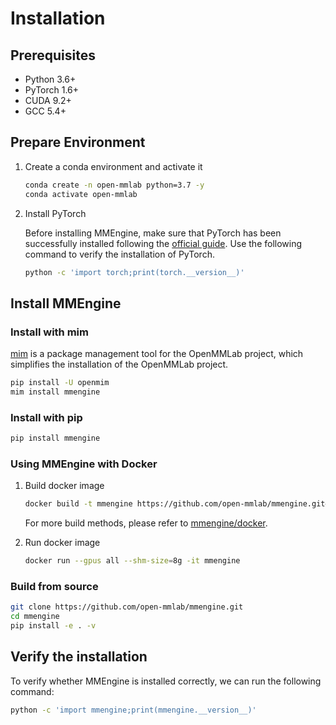 # Installation

## Prerequisites

- Python 3.6+
- PyTorch 1.6+
- CUDA 9.2+
- GCC 5.4+

## Prepare Environment

1. Create a conda environment and activate it

   ```bash
   conda create -n open-mmlab python=3.7 -y
   conda activate open-mmlab
   ```

2. Install PyTorch

   Before installing MMEngine, make sure that PyTorch has been successfully installed following the [official guide](https://pytorch.org/). Use the following command to verify the installation of PyTorch.

   ```bash
   python -c 'import torch;print(torch.__version__)'
   ```

## Install MMEngine

### Install with mim

[mim](https://github.com/open-mmlab/mim) is a package management tool for the OpenMMLab project, which simplifies the installation of the OpenMMLab project.

```bash
pip install -U openmim
mim install mmengine
```

### Install with pip

```bash
pip install mmengine
```

### Using MMEngine with Docker

1. Build docker image

   ```bash
   docker build -t mmengine https://github.com/open-mmlab/mmengine.git#main:docker/release
   ```

   For more build methods, please refer to [mmengine/docker](https://github.com/open-mmlab/mmengine/tree/main/docker).

2. Run docker image

   ```bash
   docker run --gpus all --shm-size=8g -it mmengine
   ```

### Build from source

```bash
git clone https://github.com/open-mmlab/mmengine.git
cd mmengine
pip install -e . -v
```

## Verify the installation

To verify whether MMEngine is installed correctly, we can run the following command:

```bash
python -c 'import mmengine;print(mmengine.__version__)'
```
